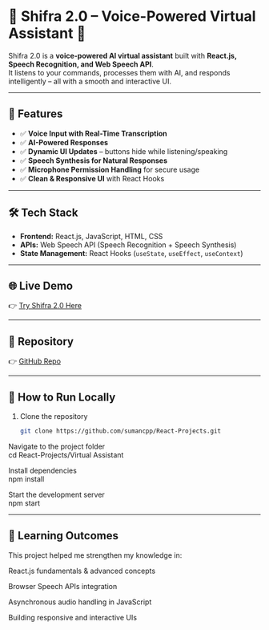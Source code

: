 # 🎤 Shifra 2.0 – Voice-Powered Virtual Assistant 🤖

Shifra 2.0 is a **voice-powered AI virtual assistant** built with **React.js, Speech Recognition, and Web Speech API**.  
It listens to your commands, processes them with AI, and responds intelligently – all with a smooth and interactive UI.  

---

## 🚀 Features
- ✅ **Voice Input with Real-Time Transcription**  
- ✅ **AI-Powered Responses**  
- ✅ **Dynamic UI Updates** – buttons hide while listening/speaking  
- ✅ **Speech Synthesis for Natural Responses**  
- ✅ **Microphone Permission Handling** for secure usage  
- ✅ **Clean & Responsive UI** with React Hooks  

---

## 🛠️ Tech Stack
- **Frontend:** React.js, JavaScript, HTML, CSS  
- **APIs:** Web Speech API (Speech Recognition + Speech Synthesis)  
- **State Management:** React Hooks (`useState`, `useEffect`, `useContext`)  

---

## 🌐 Live Demo
👉 [Try Shifra 2.0 Here](https://shifra-advanced-virtual-assistant.netlify.app/)  

---

## 📂 Repository
👉 [GitHub Repo](https://github.com/sumancpp/React-Projects/tree/main/Virtual%20Assistant)  

---

## 📖 How to Run Locally
1. Clone the repository  
   ```bash
   git clone https://github.com/sumancpp/React-Projects.git
Navigate to the project folder  
   cd React-Projects/Virtual Assistant  

Install dependencies  
   npm install  

Start the development server  
   npm start  

---   

## 🎯 Learning Outcomes

This project helped me strengthen my knowledge in:

React.js fundamentals & advanced concepts

Browser Speech APIs integration

Asynchronous audio handling in JavaScript

Building responsive and interactive UIs
